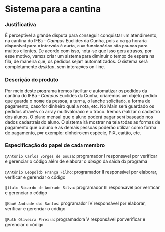 # Sistema para a cantina

### Justificativa</br>
É perceptível a grande disputa para conseguir conquistar um atendimento, na cantina do IFBa - _Campus_ Euclides da Cunha, pois a carga horaria disponível para o intervalo é curta, e os funcionários são poucos para muitos clientes. De acordo com isso, nota-se que isso gera atrasos, por esse motivo, vamos criar um sistema para diminuir o tempo de espera na fila, de maneira que, os pedidos sejam automatizados. O sistema será completamente _desktop_, sem interações on-line. 

### Descrição do produto</br>
Por meio deste programa iremos facilitar e automatizar os pedidos da cantina do IFBa - _Campus_ Euclides da Cunha, criaremos um objeto pedido que guarda o nome da pessoa, a turma, o lanche solicitado, a forma de pagamento, caso for dinheiro qual a nota, etc.
No Main será guardado os pedidos através do array multivalorado e o troco. Iremos realizar o cadastro dos alunos. O plano mensal que o aluno poderá pagar será baseado nos dados cadastrais do aluno. O sistema irá mostrar na tela todas as formas de pagamento que o aluno e as demais pessoas poderão utilizar como forma de pagamento, por exemplo: dinheiro em espécie, PIX, cartão, etc.

### Especificação do papel de cada membro</br>

`@Antonio Carlos Borges de Souza`: programador I responsável por verificar e gerenciar o código além de elaborar o _design_ da saída do programa</br></br>
`@Antônio Leopoldo França Filho`: programador II responsável por elaborar, verificar e gerenciar o código</br></br>
`@ítalo Ricardo de Andrade Silva`: programador III responsável por verificar e gerenciar o código</br></br>
`@Kauê Andrade dos Santos`: programador IV responsável por elaborar, verificar e gerenciar o código</br></br>
`@Ruth Oliveira Pereira`: programadora V responsável por verificar e gerenciar o código</br></br>
